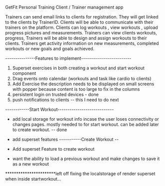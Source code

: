 GetFit Personal Training 
Client / Trainer management app

Trainers can send email links to clients for registration. They will get linked to the clients by TrainerID.
Clients will be able to communicate with their trainers on the platform.
Clients can log workouts , view workouts , upload progress pictures and measurements. 
Trainers can view clients workouts,  progress,
Trainers will be able to design and assign workouts to their clients. 
Trainers get activity information on new measurements, completed workouts or new goals and goals achieved.





 
 ---------------Features to implement-------------------------
1. Superset exercises in both creating a workout and start workout component
2. Drag events onto calendar (workouts and task like cardio to clients)
3. Add Exercise the description needs to be displayed on small screens with popper because content is too large to fix in the columns
4. persistent login on trusted devices - done
5. push notifications to clients -- this I need to do next 


------------Start Workout----------------------------
* add local storage for workout info incase the user loses connectivity or changes pages. mostly needed to for start workout. can be added later to create workout. -- done
* add superset features
-----------Create Workout --

* Add superset Feature to create workout
* want the ability to load a previous workout and make changes to save it as a new workout



 ***********************left off fixing the localstorage of render superset when inside startworkout... 
